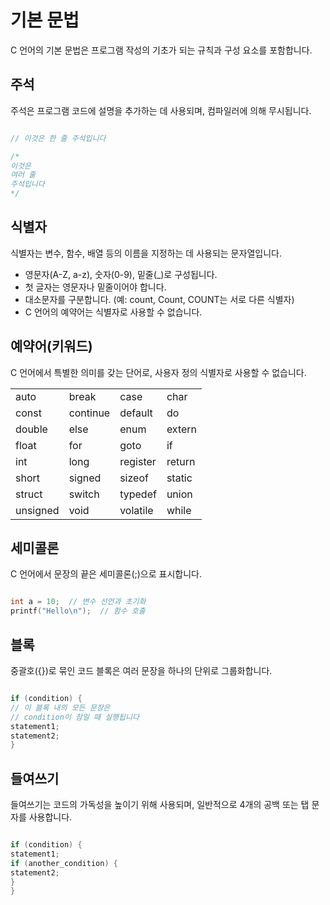 # 기본 문법
C 언어의 기본 문법은 프로그램 작성의 기초가 되는 규칙과 구성 요소를 포함합니다.

## 주석
주석은 프로그램 코드에 설명을 추가하는 데 사용되며, 컴파일러에 의해 무시됩니다.
```C

// 이것은 한 줄 주석입니다

/*
이것은
여러 줄
주석입니다
*/

```

## 식별자
식별자는 변수, 함수, 배열 등의 이름을 지정하는 데 사용되는 문자열입니다.
- 영문자(A-Z, a-z), 숫자(0-9), 밑줄(_)로 구성됩니다.
- 첫 글자는 영문자나 밑줄이어야 합니다.
- 대소문자를 구분합니다. (예: count, Count, COUNT는 서로 다른 식별자)
- C 언어의 예약어는 식별자로 사용할 수 없습니다.

## 예약어(키워드)
C 언어에서 특별한 의미를 갖는 단어로, 사용자 정의 식별자로 사용할 수 없습니다.

|   |   |   |   |
|---|---|---|---|
| auto | break | case | char |
| const | continue | default | do |
| double | else | enum | extern |
| float | for | goto | if |
| int | long | register | return |
| short | signed | sizeof | static |
| struct | switch | typedef | union |
| unsigned | void | volatile | while |




## 세미콜론
C 언어에서 문장의 끝은 세미콜론(;)으로 표시합니다.
```C

int a = 10;  // 변수 선언과 초기화
printf("Hello\n");  // 함수 호출

```

## 블록
중괄호({})로 묶인 코드 블록은 여러 문장을 하나의 단위로 그룹화합니다.
```C

if (condition) {
// 이 블록 내의 모든 문장은
// condition이 참일 때 실행됩니다
statement1;
statement2;
}

```

## 들여쓰기
들여쓰기는 코드의 가독성을 높이기 위해 사용되며, 일반적으로 4개의 공백 또는 탭 문자를 사용합니다.
```C

if (condition) {
statement1;
if (another_condition) {
statement2;
}
}

```
